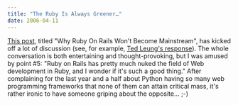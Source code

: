 ```yaml
---
title: "The Ruby Is Always Greener…"
date: 2006-04-11
---
```

<p><a href="http://beust.com/weblog/archives/000382.html">This post</a>, titled "Why Ruby On Rails Won't Become Mainstream", has kicked off a lot of discussion (see, for example, <a href="http://www.sauria.com/blog/2006/04/11#1500">Ted Leung's response</a>).    The whole conversation is both entertaining and thought-provoking, but I was amused by point #5: "Ruby on Rails has pretty much nuked the field of Web development in Ruby, and I wonder if it's such a good thing."  After complaining for the last year and a half about Python having so many web programming frameworks that none of them can attain critical mass, it's rather ironic to have someone griping about the opposite… ;-)</p>
